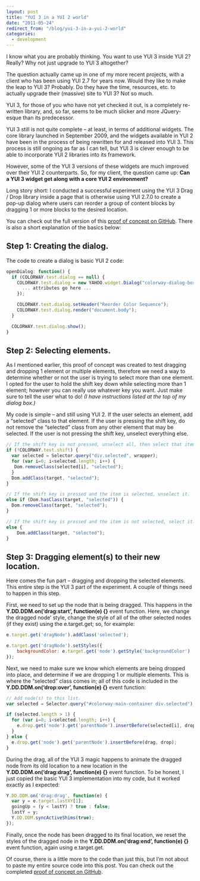 ```yaml
---
layout: post
title: "YUI 3 in a YUI 2 world"
date: "2011-05-24"
redirect_from: "/blog/yui-3-in-a-yui-2-world"
categories:
  - development
---
```


I know what you are probably thinking.  You want to use YUI 3 inside YUI 2?  Really?  Why not just upgrade to YUI 3 altogether?

The question actually came up in one of my more recent projects, with a client who has been using YUI 2.7 for years now.  Would they like to make the leap to YUI 3?  Probably.  Do they have the time, resources, etc. to actually upgrade their (massive) site to YUI 3?  Not so much.

YUI 3, for those of you who have not yet checked it out, is a completely re-written library, and, so far, seems to be much slicker and more JQuery-esque than its predecessor.

YUI 3 still is not quite complete – at least, in terms of additional widgets.  The core library launched in September 2009, and the widgets available in YUI 2 have been in the process of being rewritten for and released into YUI 3.  This process is still ongoing as far as I can tell, but YUI 3 is clever enough to be able to incorporate YUI 2 libraries into its framework.

However, some of the YUI 3 versions of these widgets are much improved over their YUI 2 counterparts.  So, for my client, the question came up: __Can a YUI 3 widget get along with a core YUI 2 environment?__

Long story short: I conducted a successful experiment using the YUI 3 Drag / Drop library inside a page that is otherwise using YUI 2.7.0 to create a pop-up dialog where users can reorder a group of content blocks by dragging 1 or more blocks to the desired location.

You can check out the full version of this [proof of concept on GitHub](https://github.com/thatdevgirl/color-sequencing).  There is also a short explanation of the basics below:

## Step 1: Creating the dialog.

The code to create a dialog is basic YUI 2 code:

```javascript
openDialog: function() {
  if (COLORWAY.test.dialog == null) {
    COLORWAY.test.dialog = new YAHOO.widget.Dialog("colorway-dialog-box", {
      ... attributes go here ...
    });

    COLORWAY.test.dialog.setHeader("Reorder Color Sequence");
    COLORWAY.test.dialog.render("document.body");
  }

  COLORWAY.test.dialog.show();
}
```

## Step 2: Selecting elements.

As I mentioned earlier, this proof of concept was created to test dragging and dropping 1 element or multiple elements, therefore we need a way to determine whether or not the user is trying to select more than one element.  I opted for the user to hold the shift key down while selecting more than 1 element; however you can really use whatever key you want.  Just make sure to tell the user what to do!  _(I have instructions listed at the top of my dialog box.)_

My code is simple – and still using YUI 2.  If the user selects an element, add a “selected” class to that element.  If the user is pressing the shift key, do not remove the “selected” class from any other element that may be selected.  If the user is not pressing the shift key, unselect everything else.

```javascript
// If the shift key is not pressed, unselect all, then select that item.
if (!COLORWAY.test.shift) {
  var selected = Selector.query("div.selected", wrapper);
  for (var i=0; i<selected.length; i++) {
   Dom.removeClass(selected[i], "selected");
  }
  Dom.addClass(target, "selected");
}

// If the shift key is pressed and the item is selected, unselect it.
else if (Dom.hasClass(target, "selected")) {
  Dom.removeClass(target, "selected");
}

// If the shift key is pressed and the item is not selected, select it.
else {
    Dom.addClass(target, "selected");
}
```

## Step 3: Dragging element(s) to their new location.

Here comes the fun part – dragging and dropping the selected elements.  This entire step is the YUI 3 part of the experiment.  A couple of things need to happen in this step.

First, we need to set up the node that is being dragged.  This happens in the __Y.DD.DDM.on(‘drag:start’, function(e) {}__ event function.  Here, we change the dragged node’ style, change the style of all of the other selected nodes (if they exist) using the e.target.get; so, for example:

```javascript
e.target.get('dragNode').addClass('selected');

e.target.get('dragNode').setStyles({
    backgroundColor: e.target.get('node').getStyle('backgroundColor')
});
```

Next, we need to make sure we know which elements are being dropped into place, and determine if we are dropping 1 or multiple elements.  This is where the “selected” class comes in; all of this code is included in the __Y.DD.DDM.on(‘drop:over’, function(e) {}__ event function:

```javascript
// Add node(s) to this list.
var selected = Selector.query("#colorway-main-container div.selected");

if (selected.length > 1) {
  for (var i=0; i<selected.length; i++) {
    e.drop.get('node').get('parentNode').insertBefore(selected[i], drop);
  }
} else {
  e.drop.get('node').get('parentNode').insertBefore(drag, drop);
}
```

During the drag, all of the YUI 3 magic happens to animate the dragged node from its old location to a new location in the __Y.DD.DDM.on(‘drag:drag’, function(e) {}__ event function.  To be honest, I just copied the basic YUI 3 implementation into my code, but it worked exactly as I expected:

```javascript
Y.DD.DDM.on('drag:drag', function(e) {
  var y = e.target.lastXY[1];
  goingUp = (y < lastY) ? true : false;
  lastY = y;
  Y.DD.DDM.syncActiveShims(true);
});
```

Finally, once the node has been dragged to its final location, we reset the styles of the dragged node in the __Y.DD.DDM.on(‘drag:end’, function(e) {}__ event function, again using e.target.get.

Of course, there is a little more to the code than just this, but I’m not about to paste my entire source code into this post.  You can check out the completed [proof of concept on GitHub](https://github.com/thatdevgirl/color-sequencing).

